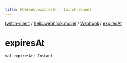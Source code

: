 ```yaml
---
title: Webhook.expiresAt - twitch-client
---
```


[twitch-client](../../index.html) / [helix.webhook.model](../index.html) / [Webhook](index.html) / [expiresAt](./expires-at.html)

# expiresAt

`val expiresAt: Instant`